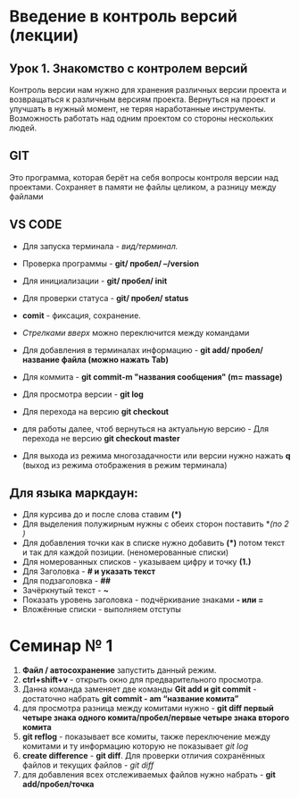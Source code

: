 # Введение в контроль версий (лекции)
## Урок 1. Знакомство с контролем версий

Контроль версии нам нужно для хранения различных версии проекта и возвращаться к различным версиям проекта. Вернуться на проект и улучшать в нужный момент, не теряя наработанные инструменты. Возможность работать над одним проектом со стороны нескольких людей. 

## GIT
Это программа, которая берёт на себя вопросы контроля версии над проектами.
Сохраняет в памяти не файлы целиком, а разницу между файлами

## VS CODE

* Для запуска терминала - *вид/терминал.* 

* Проверка программы - **git/ пробел/ –/version**

* Для инициализации - **git/ пробел/ init**

* Для проверки статуса - **git/ пробел/ status**

* **comit** - фиксация, сохранение. 

* *Стрелками вверх* можно переключится между командами

* Для добавления в терминалах информацию - **git add/  пробел/ название файла (можно нажать Tab)**

* Для коммита - **git commit-m "названия сообщения" (m= massage)**

* Для просмотра версии - **git log**

* Для перехода на версию **git checkout**

* для работы далее, чтоб вернуться на актуальную версию - Для перехода не версию **git checkout master**

* Для выхода из режима многозадачности или версии нужно нажать **q** (выход из режима отображения в режим терминала)

## Для языка маркдаун:

* Для курсива до и после слова ставим **(*)**
* Для выделения полужирным нужны с обеих сторон поставить  **(по 2 *)**
* Для добавления точки как в списке нужно добавить **(*)** потом текст и так для каждой позиции.  (неномерованные списки)
* Для номерованных списков - указываем цифру и точку **(1.)**
* Для Заголовка -  **# и указать текст**
* Для подзаголовка - **##**
* Зачёркнутый текст - **~**
* Показать уровень заголовка - подчёркивание знаками **- или =**
* Вложённые списки - выполняем отступы 



# Семинар № 1 

1. **Файл / автосохранение** запустить данный режим. 
2. **ctrl+shift+v** - открыть окно для предварительного просмотра. 
3. Данна команда заменяет две команды **Git add и git commit** - достаточно набрать **git commit - am “название комита”**
4. для просмотра разница между комитами нужно - **git diff первый четыре знака одного комита/пробел/первые четыре знака второго комита**
5. **git reflog** - показывает все комиты, также переключение между комитами и ту информацию которую не показывает *git log*
6. **create difference** - **git diff**. Для проверки отличия сохранённых файлов и текущих файлов - *git diff*
7. для добавления всех отслеживаемых файлов нужно набрать -  **git add/пробел/точка**

